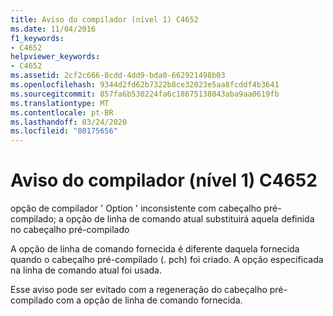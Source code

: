 ```yaml
---
title: Aviso do compilador (nível 1) C4652
ms.date: 11/04/2016
f1_keywords:
- C4652
helpviewer_keywords:
- C4652
ms.assetid: 2cf2c666-8cdd-4dd9-bda0-662921498b03
ms.openlocfilehash: 9344d2fd62b7322b8ce32023e5aa8fcddf4b3641
ms.sourcegitcommit: 857fa6b530224fa6c18675138043aba9aa0619fb
ms.translationtype: MT
ms.contentlocale: pt-BR
ms.lasthandoff: 03/24/2020
ms.locfileid: "80175656"
---
```

# <a name="compiler-warning-level-1-c4652"></a>Aviso do compilador (nível 1) C4652

opção de compilador ' Option ' inconsistente com cabeçalho pré-compilado; a opção de linha de comando atual substituirá aquela definida no cabeçalho pré-compilado

A opção de linha de comando fornecida é diferente daquela fornecida quando o cabeçalho pré-compilado (. pch) foi criado. A opção especificada na linha de comando atual foi usada.

Esse aviso pode ser evitado com a regeneração do cabeçalho pré-compilado com a opção de linha de comando fornecida.
